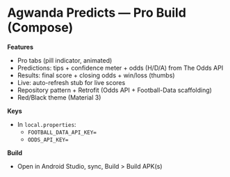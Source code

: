 # Agwanda Predicts — Pro Build (Compose)

**Features**
- Pro tabs (pill indicator, animated)
- Predictions: tips + confidence meter + odds (H/D/A) from The Odds API
- Results: final score + closing odds + win/loss (thumbs)
- Live: auto-refresh stub for live scores
- Repository pattern + Retrofit (Odds API + Football-Data scaffolding)
- Red/Black theme (Material 3)

**Keys**
- In `local.properties`:
  - `FOOTBALL_DATA_API_KEY=`
  - `ODDS_API_KEY=`

**Build**
- Open in Android Studio, sync, Build > Build APK(s)
